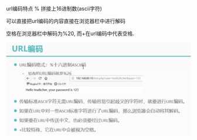 url编码特点
% 拼接上16进制数(ascii字符)

可以直接把url编码的内容直接在浏览器栏中进行解码

空格在浏览器栏中解码为%20, 而+在url编码中代表空格.

![url编码](https://github.com/rao2701482/CTF-CRPYTO-PART/blob/main/%E5%9B%BE%E7%89%87%E8%B5%84%E6%96%99/url%E7%BC%96%E7%A0%81.png)
